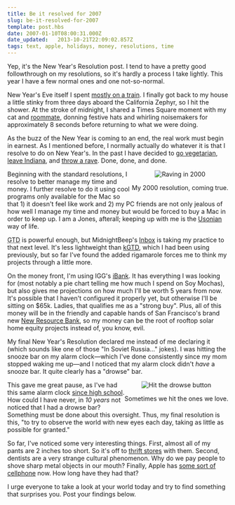 ```yaml
---
title: Be it resolved for 2007
slug: be-it-resolved-for-2007
template: post.hbs
date: 2007-01-10T08:00:31.000Z
date_updated:   2013-10-21T22:09:02.857Z
tags: text, apple, holidays, money, resolutions, time
---
```


Yep, it's the New Year's Resolution post. I tend to have a pretty good followthrough on my resolutions, so it's hardly a process I take lightly. This year I have a few normal ones and one not-so-normal.<!--more-->

New Year's Eve itself I spent <a href="http://www.sunshocked.com/stanifesto/archives/why-im-spending-104-hours-on-the-train-this-december/" title="More like 120 hours">mostly on a train</a>. I finally got back to my house a little stinky from three days aboard the California Zephyr, so I hit the shower. At the stroke of midnight, I shared a Times Square moment with my cat and <a href="http://smartacus.org/smartablog/" title="Smartacus : Pork Brains in Milk Gravy!">roommate</a>, donning festive hats and whirling noisemakers for approximately 8 seconds before returning to what we were doing.

As the buzz of the New Year is coming to an end, the real work must begin in earnest. As I mentioned before, I normally actually do whatever it is that I resolve to do on New Year's. In the past I have decided to <a href="http://sfgate.com/cgi-bin/article.cgi?file=/gate/archive/2007/01/10/notes011007.DTL" title="'Tofu will make you gay' on SFGate">go vegetarian</a>, <a href="http://www.suntimes.com/news/education/173940,CST-NWS-leave15.article" title="Sorry Dad...">leave Indiana</a>, and <a href="http://www.amazon.com/This-Not-Rave-Shadow-Subculture/dp/1560253959" title="I'm quoted in this one...">throw a rave</a>. Done, done, and done.

<div class="pullquote" style="float:right; text-align:center;">
<img class="content" src="/wp-content/uploads/2007/01/resolutionlasers.jpg" alt="Raving in 2000" />
<p class="small">My 2000 resolution, coming true.</p>
</div>

Beginning with the standard resolutions, I resolve to better manage my time and money. I further resolve to do it using cool programs only available for the Mac so that 1) it doesn't feel like work and 2) my PC friends are not only jealous of how well I manage my time and money but would be forced to buy a Mac in order to keep up. I am a Jones, afterall; keeping up with me is the <a href="http://www.sunshocked.com/stanifesto/archives/my-usonian-xmas/" title="10 pts for using Usonian!">Usonian</a> way of life.

<acronym title="Getting Things Done">GTD</acronym> is powerful enough, but MidnightBeep's <a href="http://www.midnightbeep.com/" title="Inbox from Midnight Beep">Inbox</a> is taking my practice to that next level. It's less lightweight than <a href="http://kinkless.com/" title="Kinkless.com">kGTD</a>, which I had been using previously, but so far I've found the added rigamarole forces me to think my projects through a little more.

On the money front, I'm using IGG's <a href="http://www.iggsoftware.com/ibank/" title="iBank from IGG Software">iBank</a>. It has everything I was looking for (most notably a pie chart telling me how much I spend on Soy Mochas), but also gives me projections on how much I'll be worth 5 years from now. It's possible that I haven't configured it properly yet, but otherwise I'll be sitting on $65k. Ladies, that qualifies me as a "strong buy". Plus, all of this money will be in the friendly and capable hands of San Francisco's brand new <a href="http://www.newresourcebank.com/" title="NewResourceBank.com">New Resource Bank</a>, so my money can be the root of rooftop solar home equity projects instead of, you know, evil.

My final New Year's Resolution declared me instead of me declaring it (which sounds like one of those "In Soviet Russia..." jokes). I was hitting the snooze bar on my alarm clock&mdash;which I've done consistently since my mom stopped waking me up&mdash;and I noticed that my alarm clock didn't <em>have</em> a snooze bar. It quite clearly has a "drowse" bar.

<div class="pullquote" style="float:right; text-align:center;">
<img class="content" src="/wp-content/uploads/2007/01/drowsebutton.jpg" alt="Hit the drowse button" />
<p class="small">Sometimes we hit the ones we love.</p>
</div>

This gave me great pause, as I've had this same alarm clock <a href="http://www.wl.k12.in.us/hs/" title="West Siiiide!">since high school</a>. How could I have never, in <em>10 years</em> not noticed that I had a drowse bar? Something must be done about this oversight. Thus, my final resolution is this, "to try to observe the world with new eyes each day, taking as little as possible for granted."

So far, I've noticed some very interesting things. First, almost all of my pants are 2 inches too short. So it's off to <a href="http://www.outofthecloset.org/" title="OutOfTheCloset.org">thrift stores</a> with them. Second, dentists are a very strange cultural phenomenon. Why do we pay people to shove sharp metal objects in our mouth? Finally, Apple has <a href="http://www.apple.com/iphone/" title="iPhone on Apple.com">some sort of cellphone</a> now. How long have they had that?

I urge everyone to take a look at your world today and try to find something that surprises you. Post your findings below.
